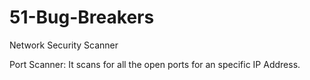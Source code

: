 # 51-Bug-Breakers
Network Security Scanner

Port Scanner:
  It scans for all the open ports for an specific IP Address.
